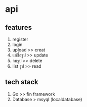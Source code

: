 # api 

## features
1. register
1. login
1. upload >> creat
1. แก้ชื่อรูป >> update
1. ลบรูป >> delete
1. list รูป >> read

## tech stack
1. Go >> fin framework
1. Database  > msyql (localdatabase)
